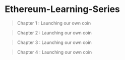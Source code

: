 # Ethereum-Learning-Series


> Chapter 1 : Launching our own coin

> Chapter 2 : Launching our own coin

> Chapter 3 : Launching our own coin

> Chapter 4 : Launching our own coin
